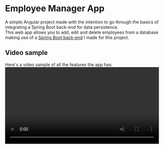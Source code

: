 # Employee Manager App
A simple Angular project made with the intention to go through the basics of integrating a Spring Boot back-end for data persistence.
<br>
This web app allows you to add, edit and delete employees from a database making use of a [Spring Boot back-end](https://github.com/Helio4/employee-manager-backend) I made for this project.
## Video sample
Here's a video sample of all the features the app has:
<video src="https://user-images.githubusercontent.com/24983230/134723802-bced3c83-1370-4e97-8165-7d6febe5d186.mp4" width="100%"></video>
